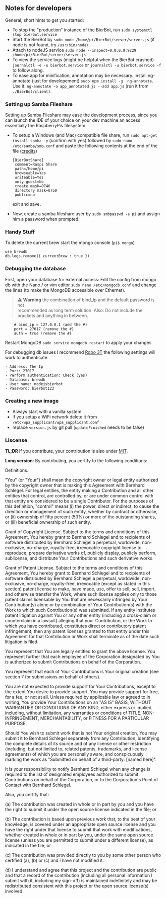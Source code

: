 ## Notes for developers

General, short hints to get you started:

-   To stop the "production" instance of the BierBot, run `sudo systemctl stop bierbot.service`
-   Start the BierBot by `sudo node /home/pi/BierBot/server/server.js` (if node is not found, try `/usr/bin/node`)
-   Attach to nodeJS service `sudo node --inspect=0.0.0.0:9229 /home/pi/BierBot/server/server.js`
-   To view the service logs (might be helpful when the BierBot crashed) `journalctl -e -u bierbot.service`
    or `journalctl -u bierbot.service -f` to follow along.
-   To ease app for minification, annotation may be necessary. install ng-annotate (just for developement) 
    `sudo npm install -g  ng-annotate`. Use it: `ng-annotate -o app_annotated.js --add app.js` (run it from
    `./BierBot/client)`.

### Setting up Samba Fileshare

Setting up Samba Fileshare may ease the development process, since you can
launch the IDE of your choice on your dev machine an access essentially the
RaspberryPis filesystem:

- To setup a Windows (and Mac) compatible file share, run `sudo apt-get install samba -y` 
  (confirm with yes) followed by `sudo nano /etc/samba/smb.conf` and paste the following 
  contents at the end of the file ([credits](https://thisdavej.com/beginners-guide-to-installing-node-js-on-a-raspberry-pi/))
  
      [BierBotShare]
       comment=Raspi Share
       path=/home/pi
       browseable=Yes
       writeable=Yes
       only guest=No
       create mask=0740
       directory mask=0750
       public=no

  exit and save.

-   Now, create a samba fileshare user by `sudo smbpasswd -a pi` and assign him a
    password when prompted.

### Handy Stuff

To delete the current brew start the mongo console (`pi$ mongo`)

```
use brewdb
db.logs.remove({ currentBrew : true })
```

### Debugging the database

First, open your database for external access: Edit the config from mongo db
with the Nano / or vim editor `sudo nano /etc/mongodb.conf` and change the lines
 (to make the MongoDB accessible over Ethernet).

> :warning: **Warning** the combination of bind_ip and the default password is not  
> recommended as long term solution. Also: Do not include the brackets and
> anything in between.

    	# bind_ip = 127.0.0.1 (add the #)
    	port = 27017 (remove the #)
    	auth = true (remove the #)

Restart MongoDB `sudo service mongodb restart` to apply your changes.

For debugging db issues I recommend [Robo 3T](https://robomongo.org/download)
the following settings will work to authenticate:

    - Address: The Ip
    - Port: 27017
    - Perform authentication: Check (yes)
    - Database: brewdb
    - User name: nodejsbierbot
    - Password: bierbot123

### Creating a new image

-   Always start with a vanilla system
-   If you setup a WiFi network delete it  from `/etc/wpa_supplicant/wpa_supplicant.conf`
-   replace `version.js` by git pull (`updateFinished` needs to be false)

### Liscense

**TL;DR** If you contribute, your contribution is also under [MIT](.LICENSE).

**Long version**: By contributing, you certify to the following conditions:

Definitions.

"You" (or "Your") shall mean the copyright owner or legal entity authorized by
the copyright owner that is making this Agreement with Bernhard Schlegel. For
legal entities, the entity making a Contribution and all other entities that
control, are controlled by, or are under common control with that entity are
considered to be a single Contributor. For the purposes of this definition,
"control" means (i) the power, direct or indirect, to cause the direction or
management of such entity, whether by contract or otherwise, or (ii) ownership
of fifty percent (50%) or more of the outstanding shares, or (iii) beneficial
ownership of such entity.

Grant of Copyright License. Subject to the terms and conditions of this
 Agreement, You hereby grant to Bernhard Schlegel and to recipients of software
 distributed by Bernhard Schlegel a perpetual, worldwide, non-exclusive, no-charge,
 royalty-free, irrevocable copyright license to reproduce, prepare derivative works
 of, publicly display, publicly perform, sublicense, and distribute Your Contributions
 and such derivative works.

Grant of Patent License. Subject to the terms and conditions of this Agreement,
You hereby grant to Bernhard Schlegel and to recipients of software distributed
by Bernhard Schlegel a perpetual, worldwide, non-exclusive, no-charge,
royalty-free, irrevocable (except as stated in this section) patent license to
make, have made, use, offer to sell, sell, import, and otherwise transfer the
Work, where such license applies only to those patent claims licensable by You
that are necessarily infringed by Your Contribution(s) alone or by combination
of Your Contribution(s) with the Work to which such Contribution(s) was
submitted. If any entity institutes patent litigation against You or any other
entity (including a cross-claim or counterclaim in a lawsuit) alleging that your
 Contribution, or the Work to which you have contributed, constitutes direct or
 contributory patent infringement, then any patent licenses granted to that
 entity under this Agreement for that Contribution or Work shall terminate as
 of the date such litigation is filed.

You represent that You are legally entitled to grant the above license. You
represent further that each employee of the Corporation designated by You is
authorized to submit Contributions on behalf of the Corporation.

You represent that each of Your Contributions is Your original creation (see
   section 7 for submissions on behalf of others).

You are not expected to provide support for Your Contributions, except to the
extent You desire to provide support. You may provide support for free, for a
fee, or not at all. Unless required by applicable law or agreed to in writing,
You provide Your Contributions on an "AS IS" BASIS, WITHOUT WARRANTIES OR
CONDITIONS OF ANY KIND, either express or implied, including, without limitation,
any warranties or conditions of TITLE, NON-INFRINGEMENT, MERCHANTABILITY, or
 FITNESS FOR A PARTICULAR PURPOSE.

Should You wish to submit work that is not Your original creation, You may submit
it to Bernhard Schlegel separately from any Contribution, identifying the
complete details of its source and of any license or other restriction
(including, but not limited to, related patents, trademarks, and license
agreements) of which you are personally aware, and conspicuously marking
the work as "Submitted on behalf of a third-party: [named here]".

It is your responsibility to notify Bernhard Schlegel when any change is
required to the list of designated employees authorized to submit Contributions
 on behalf of the Corporation, or to the Corporation's Point of Contact with
 Bernhard Schlegel.

Also, you certify that:

(a) The contribution was created in whole or in part by you and you have the
right to submit it under the open source license indicated in the file; or

(b) The contribution is based upon previous work that, to the best of your
knowledge, is covered under an appropriate open source license and you have
the right under that license to submit that work with modifications, whether
created in whole or in part by you, under the same open source license (unless
   you are permitted to submit under a different license), as indicated in the
   file; or

(c) The contribution was provided directly to you by some other person who
certified (a), (b) or (c) and I have not modified it.

(d) I understand and agree that this project and the contribution are public
and that a record of the contribution (including all personal information I
   submit with it, including my sign-off) is maintained indefinitely and may be
   redistributed consistent with this project or the open source license(s)
   involved
